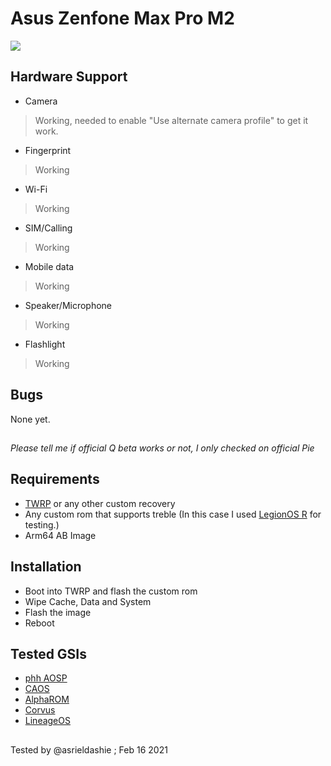# Asus Zenfone Max Pro M2
![](https://www.asus.com/media/global/products/JnIzW5AoKK3JccyH/P_setting_fff_1_90_end_600.png)

## Hardware Support

* Camera
> Working, needed to enable "Use alternate camera profile" to get it work.

* Fingerprint
> Working

* Wi-Fi
>Working

* SIM/Calling
> Working
 
* Mobile data
> Working

* Speaker/Microphone
> Working

* Flashlight
> Working

## Bugs

None yet.

##
_Please tell me if official Q beta works or not, I only checked on official Pie_
##

## Requirements

* [TWRP](https://dl.twrp.me/X01BD/) or any other custom recovery
* Any custom rom that supports treble (In this case I used [LegionOS R](https://legionos.org/) for testing.)
* Arm64 AB Image

## Installation

* Boot into TWRP and flash the custom rom
* Wipe Cache, Data and System
* Flash the image
* Reboot

## Tested GSIs

* [phh AOSP](https://github.com/phhusson/treble_experimentations/releases)
* [CAOS](https://sourceforge.net/projects/treblerom/files/CAOS/)
* [AlphaROM](https://alpha.droidstars.com/)
* [Corvus](https://forum.xda-developers.com/t/gsi-alpha-11-phh-corvusos-v13-0-exalted.4212765/)
* [LineageOS](https://sourceforge.net/projects/andyyan-gsi/files)

##
Tested by @asrieldashie ; Feb 16 2021

##